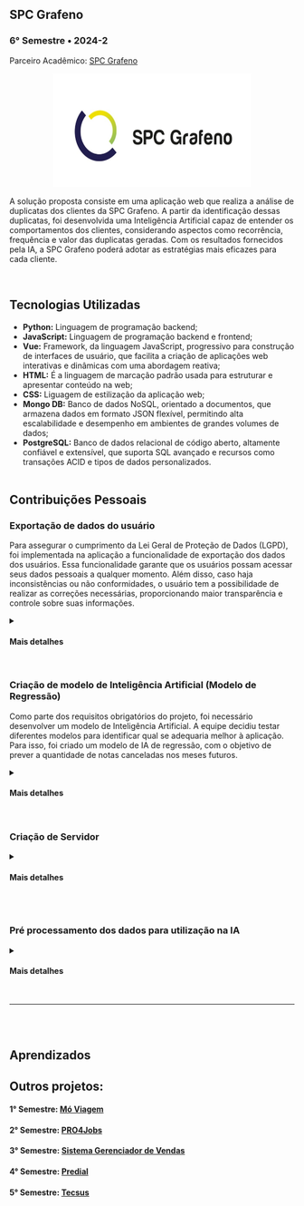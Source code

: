 ## SPC Grafeno
### 6° Semestre • 2024-2
<p>Parceiro Acadêmico: <a href="https://spcgrafeno.com.br/">SPC Grafeno</a></p>
<p align = "center"><img src= "Images/spc.jpeg" width="350" height="200"></p>
<p>A solução proposta consiste em uma aplicação web que realiza a análise de duplicatas dos clientes da SPC Grafeno. A partir da identificação dessas duplicatas, foi desenvolvida uma Inteligência Artificial capaz de entender os comportamentos dos clientes, considerando aspectos como recorrência, frequência e valor das duplicatas geradas. Com os resultados fornecidos pela IA, a SPC Grafeno poderá adotar as estratégias mais eficazes para cada cliente.</p>
<br>

## Tecnologias Utilizadas
* __Python:__ Linguagem de programação backend;
* __JavaScript:__ Linguagem de programação backend e frontend;
* __Vue:__ Framework, da linguagem JavaScript, progressivo para construção de interfaces de usuário, que facilita a criação de aplicações web interativas e dinâmicas com uma abordagem reativa;
* __HTML:__ É a linguagem de marcação padrão usada para estruturar e apresentar conteúdo na web;
* __CSS:__ Liguagem de estilização da aplicação web;
* __Mongo DB:__ Banco de dados NoSQL, orientado a documentos, que armazena dados em formato JSON flexível, permitindo alta escalabilidade e desempenho em ambientes de grandes volumes de dados;
* __PostgreSQL:__ Banco de dados relacional de código aberto, altamente confiável e extensível, que suporta SQL avançado e recursos como transações ACID e tipos de dados personalizados.
<br><br>

## Contribuições Pessoais
### Exportação de dados do usuário
<p>Para assegurar o cumprimento da Lei Geral de Proteção de Dados (LGPD), foi implementada na aplicação a funcionalidade de exportação dos dados dos usuários. Essa funcionalidade garante que os usuários possam acessar seus dados pessoais a qualquer momento. Além disso, caso haja inconsistências ou não conformidades, o usuário tem a possibilidade de realizar as correções necessárias, proporcionando maior transparência e controle sobre suas informações.</p>
<details>
<summary><h4>Mais detalhes</h4></summary>
<p>Foi realizada a criação de uma API View chamada ExportCSVAPIView, que tem como objetivo gerar e fornecer um arquivo CSV com os dados de um membro do sistema. A classe utiliza a permissão AllowAny, permitindo o acesso sem restrições. Quando uma requisição GET é feita, o código tenta obter o id_user (identificador do usuário) a partir dos parâmetros da URL. Primeiro, ele valida se o id_user é um ObjectId válido. Se não for, retorna um erro 400 (requisição inválida). Caso o ID seja válido, tenta localizar o membro correspondente no banco de dados usando esse ID. Se o membro não for encontrado, retorna um erro 404 (não encontrado), e se houver qualquer outro erro, é retornado um erro 500 (erro interno).</p>
  
<p>Após encontrar o membro, o código serializa os dados desse usuário usando o MemberSerializer, que converte o objeto em um formato de dicionário. Em seguida, um arquivo CSV é gerado com esses dados. A resposta HTTP é configurada para ser um arquivo de texto no formato CSV, e o cabeçalho do arquivo inclui o nome do usuário e as chaves do dicionário como nomes das colunas. As informações do membro são então escritas no CSV como valores nas linhas abaixo do cabeçalho. Finalmente, o arquivo CSV é retornado como resposta para que o usuário possa baixá-lo.</p> 
<br>

<p>Abaixo é apresentado a  API View que exporta os dados em formato CSV:</p>

``` python
class ExportCSVAPIView(APIView):
    permission_classes = [AllowAny]  # Defina as permissões conforme necessário
    def get(self, request, *args, **kwargs):
        id_user = kwargs.get('_id')
        # Verifica se id_user é um ObjectId válido
        if not ObjectId.is_valid(id_user):
            return Response({"detail": "ID inválido."}, status=status.HTTP_400_BAD_REQUEST)
        try:
            # Usa o ObjectId para buscar o membro
            member = Member.objects.get(_id=ObjectId(id_user))
        except Member.DoesNotExist:
            return Response({"detail": "Usuário não encontrado!"}, status=status.HTTP_404_NOT_FOUND)
        except Exception as e:
            return Response({"detail": f"Erro interno: {str(e)}"}, status=status.HTTP_500_INTERNAL_SERVER_ERROR)
        # Converte o objeto em dicionário
        serializer = MemberSerializer(member)
        data = serializer.data
        # Cria uma resposta HTTP com o CSV
        response = HttpResponse(content_type='text/csv')
        response['Content-Disposition'] = f'attachment; filename="{id_user}_data.csv"'
        # Cria um escritor CSV
        writer = csv.writer(response)
        # Escreve o cabeçalho (nomes das colunas)
        writer.writerow(data.keys())
        # Escreve os dados do membro
        writer.writerow(data.values())
        return response

``` 
</details>
<br>

### Criação de modelo de Inteligência Artificial (Modelo de Regressão)
<p>Como parte dos requisitos obrigatórios do projeto, foi necessário desenvolver um modelo de Inteligência Artificial. A equipe decidiu testar diferentes modelos para identificar qual se adequaria melhor à aplicação. Para isso, foi criado um modelo de IA de regressão, com o objetivo de prever a quantidade de notas canceladas nos meses futuros.</p>
<details>
<summary><h4>Mais detalhes</h4></summary>
<p>Realizando a análise da base de dados disponibilizada pela SPC Grafeno, foi observado que poderia ser criada uma Inteligência Artificial que se basea nas colunas de criação de nota fiscal (created_at) e estado da nota fiscal (state). Com base n </p>
<br>

<p></p>

<p align = "center"><img src= "Images/" width="500" height="300"></p>
  
</details>
<br>

### Criação de Servidor
<p></p>
<details>
<summary><h4>Mais detalhes</h4></summary>
<p></p>
<br>

<p></p>

<p align = "center"><img src= "Images/" width="500" height="300"></p>
  
</details>
<br>

<br>

### Pré processamento dos dados para utilização na IA 
<p></p>
<details>
<summary><h4>Mais detalhes</h4></summary>
<p></p>
<br>

<p></p>

<p align = "center"><img src= "Images/" width="500" height="300"></p>
  
</details>
<br>

<hr></hr>
<br><br>

## Aprendizados

## Outros projetos:

#### 1° Semestre: <a href="https://github.com/lucasetdasilva/PortifolioBancodeDados/blob/main/1Semestre/1Semestre.md">Mó Viagem</a>
#### 2° Semestre: <a href="https://github.com/lucasetdasilva/PortifolioBancodeDados/blob/main/2Semestre/2Semestre.md">PRO4Jobs</a>
#### 3° Semestre: <a href="https://github.com/lucasetdasilva/PortifolioBancodeDados/blob/main/3Semestre/3Semestre.md">Sistema Gerenciador de Vendas</a>
#### 4° Semestre: <a href="https://github.com/lucasetdasilva/PortifolioBancodeDados/blob/main/4Semestre/4Semestre.md">Predial</a>
#### 5° Semestre: <a href="https://github.com/lucasetdasilva/PortifolioBancodeDados/blob/main/5Semestre/5Semestre.md">Tecsus</a>
